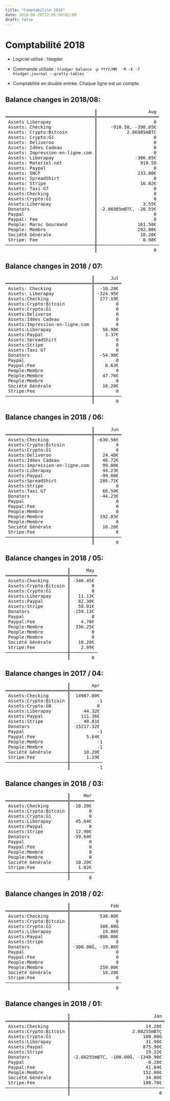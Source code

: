 ```yaml
---
title: "Comptabilité 2018"
date: 2018-08-20T22:05:50+02:00
draft: false
---
```


# Comptabilité 2018

* Logiciel utilisé : hlegder
* Commande utilisée : `hledger balance -p YYYY/MM  -M -E -f hledger.journal --pretty-tables`

* Comptablitié en double entrée. Chaque ligne est un compte.

## Balance changes in 2018/08:
<pre>
                                 ║                   Aug 
═════════════════════════════════╬═══════════════════════
 Assets Liberapay                ║                     0 
 Assets: Checking                ║     -910.58, -390.65€ 
 Assets: Crypto:Bitcoin          ║           2.06985mBTC 
 Assets: Crypto:Ğ1               ║                     0 
 Assets: Deliveroo               ║                     0 
 Assets: Idées Cadeau            ║                     0 
 Assets: Impression-en-ligne.com ║                     0 
 Assets: Liberapay               ║              -306.05€ 
 Assets: Materiel.net            ║                910.58 
 Assets: Paypal                  ║                     0 
 Assets: SNCF                    ║               233.00€ 
 Assets: SpreadShirt             ║                     0 
 Assets: Stripe                  ║                16.02€ 
 Assets: Taxi G7                 ║                     0 
 Assets:Checking                 ║                     0 
 Assets:Crypto:Ğ1                ║                     0 
 Assets:Liberapay                ║                 3.55€ 
 Donators                        ║ -2.06985mBTC, -20.55€ 
 Paypal                          ║                     0 
 Paypal: Fee                     ║                     0 
 People: Maroc Gourmand          ║               161.50€ 
 People: Membre                  ║               292.00€ 
 Société Générale                ║                10.20€ 
 Stripe: Fee                     ║                 0.98€ 
─────────────────────────────────╫───────────────────────
                                 ║                     0</pre>
## Balance changes in 2018 / 07:
<pre>
                                ║      Jul 
════════════════════════════════╬══════════
 Assets: Checking               ║  -10.20€ 
 Assets: Liberapay              ║ -324.95€ 
 Assets:Checking                ║  277.19€ 
 Assets:Crypto:Bitcoin          ║        0 
 Assets:Crypto:Ğ1               ║        0 
 Assets:Deliveroo               ║        0 
 Assets:Idées Cadeau            ║        0 
 Assets:Impression-en-ligne.com ║        0 
 Assets:Liberapay               ║   50.98€ 
 Assets:Paypal                  ║    3.37€ 
 Assets:SpreadShirt             ║        0 
 Assets:Stripe                  ║        0 
 Assets:Taxi G7                 ║        0 
 Donators                       ║  -54.98€ 
 Paypal                         ║        0 
 Paypal:Fee                     ║    0.63€ 
 People:Membre                  ║        0 
 People:Membre                  ║   47.76€ 
 People:Membre                  ║        0 
 Société Générale               ║   10.20€ 
 Stripe:Fee                     ║        0 
────────────────────────────────╫──────────
                                ║        0</pre>

## Balance changes in 2018 / 06:
<pre>
                                ║      Jun 
════════════════════════════════╬══════════
 Assets:Checking                ║ -630.56€ 
 Assets:Crypto:Bitcoin          ║        0 
 Assets:Crypto:Ğ1               ║        0 
 Assets:Deliveroo               ║   24.40€ 
 Assets:Idées Cadeau            ║   48.72€ 
 Assets:Impression-en-ligne.com ║   99.00€ 
 Assets:Liberapay               ║   44.23€ 
 Assets:Paypal                  ║  -99.00€ 
 Assets:SpreadShirt             ║  286.71€ 
 Assets:Stripe                  ║        0 
 Assets:Taxi G7                 ║   68.50€ 
 Donators                       ║  -44.23€ 
 Paypal                         ║        0 
 Paypal:Fee                     ║        0 
 People:Membre                  ║        0 
 People:Membre                  ║  192.03€ 
 People:Membre                  ║        0 
 Société Générale               ║   10.20€ 
 Stripe:Fee                     ║        0 
────────────────────────────────╫──────────
                                ║        0</pre>

## Balance changes in 2018 / 05:
<pre>
                       ║      May 
═══════════════════════╬══════════
 Assets:Checking       ║ -346.45€ 
 Assets:Crypto:Bitcoin ║        0 
 Assets:Crypto:Ğ1      ║        0 
 Assets:Liberapay      ║   11.13€ 
 Assets:Paypal         ║   82.30€ 
 Assets:Stripe         ║   58.01€ 
 Donators              ║ -159.13€ 
 Paypal                ║        0 
 Paypal:Fee            ║    4.70€ 
 People:Membre         ║  336.25€ 
 People:Membre         ║        0 
 People:Membre         ║        0 
 Société Générale      ║   10.20€ 
 Stripe:Fee            ║    2.99€ 
───────────────────────╫──────────
                       ║        0</pre>

## Balance changes in 2017 / 04:
<pre>
                       ║        Apr 
═══════════════════════╬════════════
 Assets:Checking       ║  14987.80€ 
 Assets:Crypto:Bitcoin ║          -1 
 Assets:Crypto:Ğ0      ║          0 
 Assets:Liberapay      ║     44.32€ 
 Assets:Paypal         ║    111.36€ 
 Assets:Stripe         ║     48.81€ 
 Donators              ║ -15217.32€ 
 Paypal                ║          -1 
 Paypal:Fee            ║      5.64€ 
 People:Membre         ║          -1 
 People:Membre         ║          -1 
 Société Générale      ║     10.20€ 
 Stripe:Fee            ║      1.19€ 
───────────────────────╫────────────
                       ║          -1</pre>

## Balance changes in 2018 / 03:
<pre>
                       ║     Mar 
═══════════════════════╬═════════
 Assets:Checking       ║ -10.20€ 
 Assets:Crypto:Bitcoin ║       0 
 Assets:Crypto:Ğ1      ║       0 
 Assets:Liberapay      ║  45.64€ 
 Assets:Paypal         ║       0 
 Assets:Stripe         ║  12.98€ 
 Donators              ║ -59.64€ 
 Paypal                ║       0 
 Paypal:Fee            ║       0 
 People:Membre         ║       0 
 People:Membre         ║       0 
 Société Générale      ║  10.20€ 
 Stripe:Fee            ║   1.02€ 
───────────────────────╫─────────
                       ║       0 </pre>

## Balance changes in 2018 / 02:
<pre>
                       ║               Feb 
═══════════════════════╬═══════════════════
 Assets:Checking       ║           530.80€ 
 Assets:Crypto:Bitcoin ║                 0 
 Assets:Crypto:Ğ1      ║           300.00Ğ 
 Assets:Liberapay      ║            19.86€ 
 Assets:Paypal         ║          -800.00€ 
 Assets:Stripe         ║                 0 
 Donators              ║ -300.00Ğ, -19.86€ 
 Paypal                ║                 0 
 Paypal:Fee            ║                 0 
 People:Membre         ║                 0 
 People:Membre         ║           259.00€ 
 Société Générale      ║            10.20€ 
 Stripe:Fee            ║                 0 
───────────────────────╫───────────────────
                       ║                 0</pre>

## Balance changes in 2018 / 01:
<pre>
                       ║                               Jan 
═══════════════════════╬═══════════════════════════════════
 Assets:Checking       ║                            14.28€ 
 Assets:Crypto:Bitcoin ║                       2.08255mBTC 
 Assets:Crypto:Ğ1      ║                           100.00Ğ 
 Assets:Liberapay      ║                            31.90€ 
 Assets:Paypal         ║                           875.96€ 
 Assets:Stripe         ║                            19.22€ 
 Donators              ║ -2.08255mBTC, -100.00Ğ, -1348.90€ 
 Paypal                ║                            -0.28€ 
 Paypal:Fee            ║                            41.04€ 
 People:Membre         ║                           152.00€ 
 Société Générale      ║                            34.00€ 
 Stripe:Fee            ║                           180.78€ 
───────────────────────╫───────────────────────────────────
                       ║                                 0 </pre>
